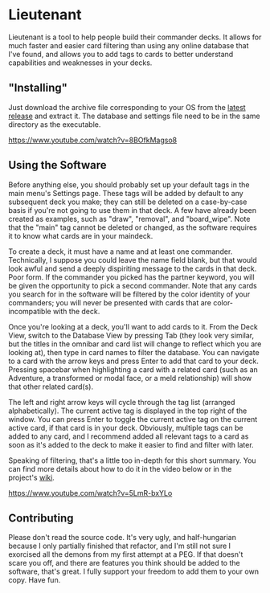 # Lieutenant

Lieutenant is a tool to help people build their commander decks. It allows for much faster and easier card filtering than using any online database that I've found, and allows you to add tags to cards to better understand capabilities and weaknesses in your decks.

## "Installing"

Just download the archive file corresponding to your OS from the [latest release](https://github.com/Endominus/Lieutenant/releases/latest) and extract it. The database and settings file need to be in the same directory as the executable.

https://www.youtube.com/watch?v=8BOfkMagso8

## Using the Software

Before anything else, you should probably set up your default tags in the main menu's Settings page. These tags will be added by default to any subsequent deck you make; they can still be deleted on a case-by-case basis if you're not going to use them in that deck. A few have already been created as examples, such as "draw", "removal", and "board_wipe". Note that the "main" tag cannot be deleted or changed, as the software requires it to know what cards are in your maindeck.

To create a deck, it must have a name and at least one commander. Technically, I suppose you could leave the name field blank, but that would look awful and send a deeply dispiriting message to the cards in that deck. Poor form. If the commander you picked has the partner keyword, you will be given the opportunity to pick a second commander. Note that any cards you search for in the software will be filtered by the color identity of your commanders; you will never be presented with cards that are color-incompatible with the deck.

Once you're looking at a deck, you'll want to add cards to it. From the Deck View, switch to the Database View by pressing Tab (they look very similar, but the titles in the omnibar and card list will change to reflect which you are looking at), then type in card names to filter the database. You can navigate to a card with the arrow keys and press Enter to add that card to your deck. Pressing spacebar when highlighting a card with a related card (such as an Adventure, a transformed or modal face, or a meld relationship) will show that other related card(s).

The left and right arrow keys will cycle through the tag list (arranged alphabetically). The current active tag is displayed in the top right of the window. You can press Enter to toggle the current active tag on the current active card, if that card is in your deck. Obviously, multiple tags can be added to any card, and I recommend added all relevant tags to a card as soon as it's added to the deck to make it easier to find and filter with later.

Speaking of filtering, that's a little too in-depth for this short summary. You can find more details about how to do it in the video below or in the project's [wiki](https://github.com/Endominus/Lieutenant/wiki/Card-Filtering-and-the-Omnibar).

https://www.youtube.com/watch?v=5LmR-bxYLo

## Contributing

Please don't read the source code. It's very ugly, and half-hungarian because I only partially finished that refactor, and I'm still not sure I exorcised all the demons from my first attempt at a PEG. If that doesn't scare you off, and there are features you think should be added to the software, that's great. I fully support your freedom to add them to your own copy. Have fun.
